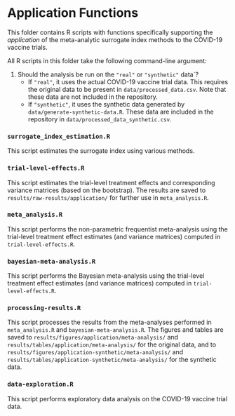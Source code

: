 # Application Functions

This folder contains R scripts with functions specifically supporting the *application* 
of the meta-analytic surrogate index methods to the COVID-19 vaccine trials.

All R scripts in this folder take the following command-line argument:

1. Should the analysis be run on the `"real"` or `"synthetic"` data`?
   - If `"real"`, it uses the actual COVID-19 vaccine trial data. This requires 
   the original data to be present in `data/processed_data.csv`. Note that these
   data are not included in the repository. 
   - If `"synthetic"`, it uses the synthetic data generated by `data/generate-synthetic-data.R`.
   These data are included in the repository in `data/processed_data_synthetic.csv`.

### `surrogate_index_estimation.R`

This script estimates the surrogate index using various methods.

### `trial-level-effects.R`

This script estimates the trial-level treatment effects and corresponding variance
matrices (based on the bootstrap). The results are saved to `results/raw-results/application/`
for further use in `meta_analysis.R`. 

### `meta_analysis.R`

This script performs the non-parametric frequentist meta-analysis using the
trial-level treatment effect estimates (and variance matrices) computed in
`trial-level-effects.R`.

### `bayesian-meta-analysis.R`

This script performs the Bayesian meta-analysis using the trial-level treatment
effect estimates (and variance matrices) computed in `trial-level-effects.R`.

### `processing-results.R`

This script processes the results from the meta-analyses performed in
`meta_analysis.R` and `bayesian-meta-analysis.R`. The figures and tables are
saved to `results/figures/application/meta-analysis/` and
`results/tables/application/meta-analysis/` for the original data, and to
`results/figures/application-synthetic/meta-analysis/` and
`results/tables/application-synthetic/meta-analysis/` for the synthetic data.


### `data-exploration.R`

This script performs exploratory data analysis on the COVID-19 vaccine trial data.

